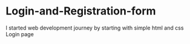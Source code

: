 # Login-and-Registration-form
I started web development journey by starting with simple html and css Login page
